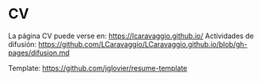 # CV
La página CV puede verse en: https://lcaravaggio.github.io/
Actividades de difusión: https://github.com/LCaravaggio/LCaravaggio.github.io/blob/gh-pages/difusion.md

Template: https://github.com/jglovier/resume-template


